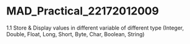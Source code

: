 # MAD_Practical_22172012009
1.1 Store & Display values in different variable of different type (Integer, Double, Float, Long, Short, Byte, Char, Boolean, String)

